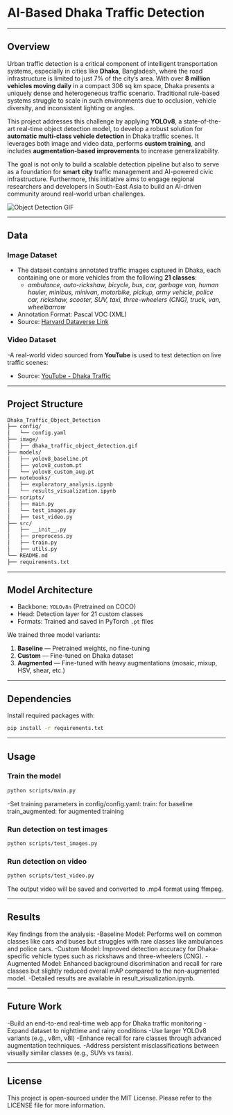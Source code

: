 # AI-Based Dhaka Traffic Detection

---

## Overview
Urban traffic detection is a critical component of intelligent transportation systems, especially in cities like **Dhaka**, Bangladesh, where the road infrastructure is limited to just 7% of the city’s area. With over **8 million vehicles moving daily** in a compact 306 sq km space, Dhaka presents a uniquely dense and heterogeneous traffic scenario. Traditional rule-based systems struggle to scale in such environments due to occlusion, vehicle diversity, and inconsistent lighting or angles.

This project addresses this challenge by applying **YOLOv8**, a state-of-the-art real-time object detection model, to develop a robust solution for **automatic multi-class vehicle detection** in Dhaka traffic scenes. It leverages both image and video data, performs **custom training**, and includes **augmentation-based improvements** to increase generalizability.

The goal is not only to build a scalable detection pipeline but also to serve as a foundation for **smart city** traffic management and AI-powered civic infrastructure. Furthermore, this initiative aims to engage regional researchers and developers in South-East Asia to build an AI-driven community around real-world urban challenges.

![Object Detection GIF](image/dhaka_traffic_object_detection.gif)

---

## Data

### Image Dataset
- The dataset contains annotated traffic images captured in Dhaka, each containing one or more vehicles from the following **21 classes**:
  - *ambulance, auto-rickshaw, bicycle, bus, car, garbage van, human hauler, minibus, minivan, motorbike, pickup, army vehicle, police car, rickshaw, scooter, SUV, taxi, three-wheelers (CNG), truck, van, wheelbarrow*
- Annotation Format: Pascal VOC (XML)
- Source: [Harvard Dataverse Link](https://dataverse.harvard.edu/dataset.xhtml?persistentId=doi:10.7910/DVN/POREXF)

### Video Dataset
-A real-world video sourced from **YouTube** is used to test detection on live traffic scenes:
- Source: [YouTube - Dhaka Traffic](https://www.youtube.com/watch?v=0B2-cR4GEjc&list=WL&index=72&t=22s)

---

## Project Structure
```bash
Dhaka_Traffic_Object_Detection
├── config/
│   └── config.yaml
├── image/
│   ├── dhaka_traffic_object_detection.gif
├── models/
│   ├── yolov8_baseline.pt
│   ├── yolov8_custom.pt
│   └── yolov8_custom_aug.pt
├── notebooks/
│   ├── exploratory_analysis.ipynb
│   └── results_visualization.ipynb
├── scripts/
│   ├── main.py
│   └── test_images.py
│   ├── test_video.py
├── src/
│   ├── __init__.py
│   ├── preprocess.py
│   ├── train.py
│   ├── utils.py
└── README.md
├── requirements.txt
```
---

## Model Architecture

- Backbone: `YOLOv8n` (Pretrained on COCO)
- Head: Detection layer for 21 custom classes
- Formats: Trained and saved in PyTorch `.pt` files

We trained three model variants:
1. **Baseline** — Pretrained weights, no fine-tuning
2. **Custom** — Fine-tuned on Dhaka dataset
3. **Augmented** — Fine-tuned with heavy augmentations (mosaic, mixup, HSV, shear, etc.)

---

## Dependencies

Install required packages with:

```bash
pip install -r requirements.txt
```
---

## Usage

### Train the model
```bash
python scripts/main.py
```
-Set training parameters in config/config.yaml:
train: for baseline
train_augmented: for augmented training

### Run detection on test images
```bash
python scripts/test_images.py
```

### Run detection on video
```bash
python scripts/test_video.py
```
The output video will be saved and converted to .mp4 format using ffmpeg.

---

## Results
Key findings from the analysis:
-Baseline Model: Performs well on common classes like cars and buses but struggles with rare classes like ambulances and police cars.
-Custom Model: Improved detection accuracy for Dhaka-specific vehicle types such as rickshaws and three-wheelers (CNG).
-Augmented Model: Enhanced background discrimination and recall for rare classes but slightly reduced overall mAP compared to the non-augmented model.
-Detailed results are available in result_visualization.ipynb.

---

## Future Work
-Build an end-to-end real-time web app for Dhaka traffic monitoring
-Expand dataset to nighttime and rainy conditions
-Use larger YOLOv8 variants (e.g., v8m, v8l)
-Enhance recall for rare classes through advanced augmentation techniques.
-Address persistent misclassifications between visually similar classes (e.g., SUVs vs taxis).

---

## License
This project is open-sourced under the MIT License. Please refer to the LICENSE file for more information.